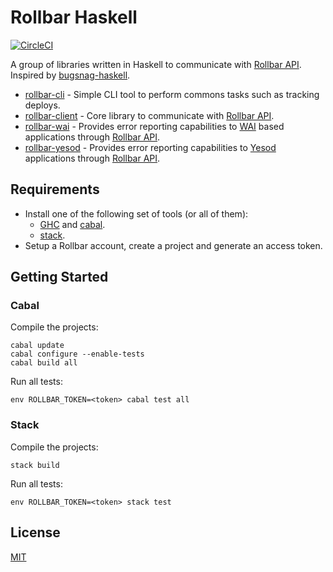 # Rollbar Haskell

[![CircleCI](https://circleci.com/gh/stackbuilders/rollbar-haskell.svg?style=shield&circle-token=8006d81b2704e6649dddd32146493054b3033bc2)](https://app.circleci.com/pipelines/github/stackbuilders/rollbar-haskell)

A group of libraries written in Haskell to communicate with [Rollbar
API][rollbar-api]. Inspired by
[bugsnag-haskell](https://github.com/pbrisbin/bugsnag-haskell).

- [rollbar-cli](rollbar-cli/) - Simple CLI tool to perform commons tasks such
  as tracking deploys.
- [rollbar-client](rollbar-client/) - Core library to communicate with [Rollbar
  API][rollbar-api].
- [rollbar-wai](rollbar-wai/) - Provides error reporting capabilities to
  [WAI](http://hackage.haskell.org/package/wai) based applications through
  [Rollbar API][rollbar-api].
- [rollbar-yesod](rollbar-yesod/) - Provides error reporting capabilities to
  [Yesod](https://www.yesodweb.com/) applications through [Rollbar
  API][rollbar-api].

## Requirements

- Install one of the following set of tools (or all of them):
  - [GHC](https://www.haskell.org/ghc/download.html) and
    [cabal](https://www.haskell.org/cabal/download.html).
  - [stack](https://docs.haskellstack.org/en/stable/README/).
- Setup a Rollbar account, create a project and generate an access token.

## Getting Started

### Cabal

Compile the projects:

```
cabal update
cabal configure --enable-tests
cabal build all
```

Run all tests:

```
env ROLLBAR_TOKEN=<token> cabal test all
```

### Stack

Compile the projects:

```
stack build
```

Run all tests:

```
env ROLLBAR_TOKEN=<token> stack test
```

## License

[MIT](LICENSE)

[rollbar-api]: https://explorer.docs.rollbar.com/
